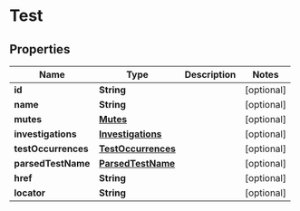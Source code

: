 
# Test

## Properties
Name | Type | Description | Notes
------------ | ------------- | ------------- | -------------
**id** | **String** |  |  [optional]
**name** | **String** |  |  [optional]
**mutes** | [**Mutes**](Mutes.md) |  |  [optional]
**investigations** | [**Investigations**](Investigations.md) |  |  [optional]
**testOccurrences** | [**TestOccurrences**](TestOccurrences.md) |  |  [optional]
**parsedTestName** | [**ParsedTestName**](ParsedTestName.md) |  |  [optional]
**href** | **String** |  |  [optional]
**locator** | **String** |  |  [optional]



